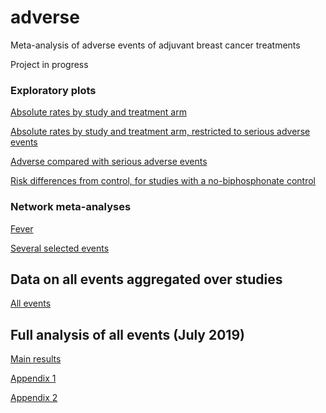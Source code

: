 # adverse

Meta-analysis of adverse events of adjuvant breast cancer treatments

Project in progress 

### Exploratory plots

[Absolute rates by study and treatment arm](https://chjackson.github.io/adverse/inst/doc/plot.html)

[Absolute rates by study and treatment arm, restricted to serious adverse events](https://chjackson.github.io/adverse/inst/doc/plotsae.html)

[Adverse compared with serious adverse events](https://chjackson.github.io/adverse/inst/doc/sae.html)

[Risk differences from control, for studies with a no-biphosphonate control](https://chjackson.github.io/adverse/inst/doc/trtvscon.html)

### Network meta-analyses

[Fever](https://chjackson.github.io/adverse/inst/doc/nmafever.html)

[Several selected events](https://chjackson.github.io/adverse/inst/doc/nmageneral.html)

## Data on all events aggregated over studies 

[All events](https://chjackson.github.io/adverse/inst/doc/nmaother.html)



## Full analysis of all events (July 2019) 

[Main results](https://chjackson.github.io/adverse/vignettes/results.html)

[Appendix 1](https://chjackson.github.io/adverse/vignettes/app1.html)

[Appendix 2](https://chjackson.github.io/adverse/vignettes/app2_index.html)
